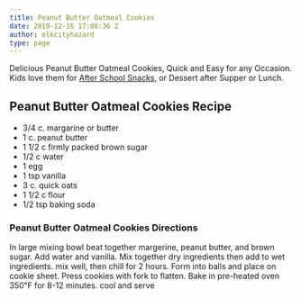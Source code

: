 ```yaml
---
title: Peanut Butter Oatmeal Cookies
date: 2019-12-16 17:08:36 Z
author: elkcityhazard
type: page
---
```


Delicious Peanut Butter Oatmeal Cookies, Quick and Easy for any Occasion. Kids love them for [After School Snacks][1], or Dessert after Supper or Lunch.

## Peanut Butter Oatmeal Cookies Recipe

  * 3/4 c. margarine or butter
  * 1 c. peanut butter
  * 1 1/2 c firmly packed brown sugar
  * 1/2 c water
  * 1 egg
  * 1 tsp vanilla
  * 3 c. quick oats
  * 1 1/2 c flour
  * 1/2 tsp baking soda

### Peanut Butter Oatmeal Cookies Directions

In large mixing bowl beat together margerine, peanut butter, and brown sugar. Add water and vanilla. Mix together dry ingredients then add to wet ingredients. mix well, then chill for 2 hours. Form into balls and place on cookie sheet. Press cookies with fork to flatten. Bake in pre-heated oven 350&#8457; for 8-12 minutes. cool and serve

 [1]: /wordpress/kids-corner-recipes/